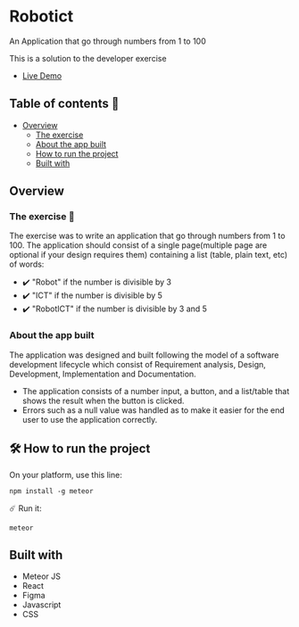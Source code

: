 # Robotict
An Application that go through numbers from 1 to 100


This is a solution to the developer exercise

 - [Live Demo](https://myrobotict.meteorapp.com/)
 
 
## Table of contents 📜

- [Overview](#overview)
  - [The exercise](#theexercise)
  - [About the app built](#aboutheapp)
  - [How to run the project](#howtoruntheproject)
  - [Built with](#builtwith)

## Overview <a name="overview"></a>
### The exercise <a name="theexercise"></a> 🎯 
The exercise was to write an application that go through numbers from 1 to 100. The application should consist of a single page(multiple page are optional if your design 
requires them) containing a list (table, plain text, etc) of words:

- ✔️ "Robot" if the number is divisible by 3
- ✔️ "ICT" if the number is divisible by 5
- ✔️ "RobotICT" if the number is divisible by 3 and 5

### About the app built <a name="aboutheapp"></a>
The application was designed and built following the model of a software development lifecycle which consist of Requirement analysis, Design, Development, Implementation
and Documentation.

- The application consists of a number input, a button, and a list/table that shows the result when the button is clicked. 
- Errors such as a null value was handled as to make it easier for the end user to use the application correctly.

## 🛠️ How to run the project <a name="howtoruntheproject"></a>
On your platform, use this line:

```shell
npm install -g meteor
```
☄️ Run it:
```shell
meteor
``` 

## Built with <a name="builtwith"></a>
- Meteor JS
- React
- Figma
- Javascript
- CSS
